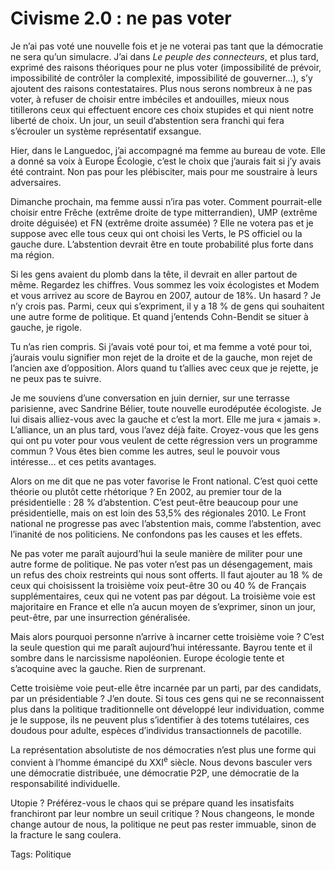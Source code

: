 # Civisme 2.0 : ne pas voter

Je n’ai pas voté une nouvelle fois et je ne voterai pas tant que la démocratie ne sera qu’un simulacre. J’ai dans *Le peuple des connecteurs*, et plus tard, exprimé des raisons théoriques pour ne plus voter (impossibilité de prévoir, impossibilité de contrôler la complexité, impossibilité de gouverner…), s’y ajoutent des raisons contestataires. Plus nous serons nombreux à ne pas voter, à refuser de choisir entre imbéciles et andouilles, mieux nous titillerons ceux qui effectuent encore ces choix stupides et qui nient notre liberté de choix. Un jour, un seuil d’abstention sera franchi qui fera s’écrouler un système représentatif exsangue.<span id="more-15369"></span>

Hier, dans le Languedoc, j’ai accompagné ma femme au bureau de vote. Elle a donné sa voix à Europe Écologie, c’est le choix que j’aurais fait si j’y avais été contraint. Non pas pour les plébisciter, mais pour me soustraire à leurs adversaires.

Dimanche prochain, ma femme aussi n’ira pas voter. Comment pourrait-elle choisir entre Frêche (extrême droite de type mitterrandien), UMP (extrême droite déguisée) et FN (extrême droite assumée) ? Elle ne votera pas et je suppose avec elle tous ceux qui ont choisi les Verts, le PS officiel ou la gauche dure. L’abstention devrait être en toute probabilité plus forte dans ma région.

Si les gens avaient du plomb dans la tête, il devrait en aller partout de même. Regardez les chiffres. Vous sommez les voix écologistes et Modem et vous arrivez au score de Bayrou en 2007, autour de 18%. Un hasard ? Je n’y crois pas. Parmi, ceux qui s’expriment, il y a 18 % de gens qui souhaitent une autre forme de politique. Et quand j’entends Cohn-Bendit se situer à gauche, je rigole.

Tu n’as rien compris. Si j’avais voté pour toi, et ma femme a voté pour toi, j’aurais voulu signifier mon rejet de la droite et de la gauche, mon rejet de l’ancien axe d’opposition. Alors quand tu t’allies avec ceux que je rejette, je ne peux pas te suivre.

Je me souviens d’une conversation en juin dernier, sur une terrasse parisienne, avec Sandrine Bélier, toute nouvelle eurodéputée écologiste. Je lui disais alliez-vous avec la gauche et c’est la mort. Elle me jura « jamais ». L’alliance, un an plus tard, vous l’avez déjà faite. Croyez-vous que les gens qui ont pu voter pour vous veulent de cette régression vers un programme commun ? Vous êtes bien comme les autres, seul le pouvoir vous intéresse… et ces petits avantages.

Alors on me dit que ne pas voter favorise le Front national. C’est quoi cette théorie ou plutôt cette rhétorique ? En 2002, au premier tour de la présidentielle : 28 % d’abstention. C’est peut-être beaucoup pour une présidentielle, mais on est loin des 53,5% des régionales 2010. Le Front national ne progresse pas avec l’abstention mais, comme l’abstention, avec l’inanité de nos politiciens. Ne confondons pas les causes et les effets.

Ne pas voter me paraît aujourd’hui la seule manière de militer pour une autre forme de politique. Ne pas voter n’est pas un désengagement, mais un refus des choix restreints qui nous sont offerts. Il faut ajouter au 18 % de ceux qui choisissent la troisième voix peut-être 30 ou 40 % de Français supplémentaires, ceux qui ne votent pas par dégout. La troisième voie est majoritaire en France et elle n’a aucun moyen de s’exprimer, sinon un jour, peut-être, par une insurrection généralisée.

Mais alors pourquoi personne n’arrive à incarner cette troisième voie ? C’est la seule question qui me paraît aujourd’hui intéressante. Bayrou tente et il sombre dans le narcissisme napoléonien. Europe écologie tente et s’acoquine avec la gauche. Rien de surprenant.

Cette troisième voie peut-elle être incarnée par un parti, par des candidats, par un présidentiable ? J’en doute. Si tous ces gens qui ne se reconnaissent plus dans la politique traditionnelle ont développé leur individuation, comme je le suppose, ils ne peuvent plus s’identifier à des totems tutélaires, ces doudous pour adulte, espèces d’individus transactionnels de pacotille.

La représentation absolutiste de nos démocraties n’est plus une forme qui convient à l’homme émancipé du XXI<sup>e</sup> siècle. Nous devons basculer vers une démocratie distribuée, une démocratie P2P, une démocratie de la responsabilité individuelle.

Utopie ? Préférez-vous le chaos qui se prépare quand les insatisfaits franchiront par leur nombre un seuil critique ? Nous changeons, le monde change autour de nous, la politique ne peut pas rester immuable, sinon de la fracture le sang coulera.

Tags: Politique